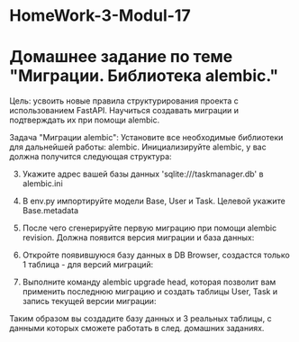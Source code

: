 # HomeWork-3-Modul-17
# Домашнее задание по теме "Миграции. Библиотека alembic."

Цель: усвоить новые правила структурирования проекта с использованием FastAPI. Научиться создавать миграции и подтверждать их при помощи alembic.

Задача "Миграции alembic":
Установите все необходимые библиотеки для дальнейшей работы: alembic.
Инициализируйте alembic, у вас должна получится следующая структура:

3. Укажите адрес вашей базы данных 'sqlite:///taskmanager.db' в alembic.ini
4. В env.py импортируйте модели Base, User и Task. Целевой укажите Base.metadata
5. После чего сгенерируйте первую миграцию при помощи alembic revision. Должна появится версия миграции и база данных:

6. Откройте появившуюся базу данных в DB Browser, создастся только 1 таблица - для версий миграций:


7. Выполните команду alembic upgrade head, которая позволит вам применить последнюю миграцию и создать таблицы User, Task и запись текущей версии миграции:




Таким образом вы создадите базу данных и 3 реальных таблицы, с данными которых сможете работать в след. домашних заданиях.
